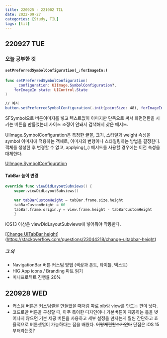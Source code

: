 ```yaml
---
title: 220925 - 221002 TIL
date: 2022-09-27
categories: [Study, TIL]
tags: [til]
---
```


## 220927 TUE

### 오늘 공부한 것

#### `setPreferredSymbolConfiguration(_:forImageIn:)`

```swift
func setPreferredSymbolConfiguration(
    _ configuration: UIImage.SymbolConfiguration?,
    forImageIn state: UIControl.State
)

// 예시
button.setPreferredSymbolConfiguration(.init(pointSize: 48), forImageIn: .normal)
```

SFSymbol으로 버튼이미지를 넣고 텍스트없이 이미지만 단독으로 써서 화면전환을 시키는 버튼을 만들었는데 사이즈 조정이 안돼서 검색해서 찾은 메서드.

UIImage.SymbolConfiguration은 특정한 글꼴, 크기, 스타일과 weight 속성을 symbol 이미지에 적용하는 객체로, 이미지의 변형이나 스타일링하는 방법을 결정한다. 객체를 생성한 후 변경할 수 없고, applying(_:) 메서드를 사용할 경우에는 이전 속성을 대체한다.

[UIImage.SymbolConfiguration](https://developer.apple.com/documentation/uikit/uiimage/symbolconfiguration)



#### TabBar 높이 변경

```swift
override func viewDidLayoutSubviews() {
    super.viewDidLayoutSubviews()
        
    var tabBarCustomHeight = tabBar.frame.size.height
    tabBarCustomHeight = 60
    tabBar.frame.origin.y = view.frame.height - tabBarCustomHeight
    }
```

iOS13 이상은 viewDidLayoutSubviews에 넣어줘야 작동한다.

[[Change UITabBar height](https://stackoverflow.com/questions/23044218/change-uitabbar-height)](https://stackoverflow.com/questions/23044218/change-uitabbar-height)



##### 그 외

-   NavigationBar 버튼 커스텀 방법 (색상과 폰트, 타이틀, 텍스트)
-   HIG App icons / Branding 파트 읽기
-   미니프로젝트 진행률 20%



## 220928 WED

-   커스텀 버튼은 커스텀셀을 만들었을 때처럼 따로 xib랑 view를 만드는 편이 낫다.
-   코드로만 버튼을 구성할 때, 아주 특이한 디자인이나 기본버튼이 제공하는 틀을 벗어나지 않으면 기본 제공 버튼을 사용하고 세부 설정을 만지는게 훨씬 간단하고 효율적으로 버튼셋업이 가능하다는 점을 배웠다. ~~이렇게편할수가없다~~ 단점은 iOS 15부터라는것?

